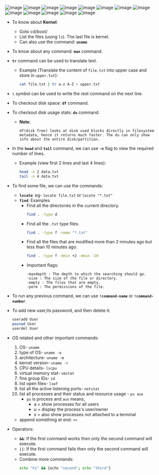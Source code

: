 ![image](https://github.com/imsushant12/Notes-and-Cheat-Sheets/assets/68695162/c901170c-529e-4fa7-8aae-3d7ddeaf75ee)
![image](https://github.com/imsushant12/Notes-and-Cheat-Sheets/assets/68695162/8334078f-549f-414a-afea-12f2642e4547)
![image](https://github.com/imsushant12/Notes-and-Cheat-Sheets/assets/68695162/511896cb-4b4c-4d4f-bd24-5a9929efcb44)
![image](https://github.com/imsushant12/Notes-and-Cheat-Sheets/assets/68695162/d44ab0c7-4004-4833-b282-56cbd81868d8)
![image](https://github.com/imsushant12/Notes-and-Cheat-Sheets/assets/68695162/89e34a08-d995-4eba-8943-3956d3a4de45)
![image](https://github.com/imsushant12/Notes-and-Cheat-Sheets/assets/68695162/40ea044d-b8a0-48a2-bfa5-786e79f72dfb)
![image](https://github.com/imsushant12/Notes-and-Cheat-Sheets/assets/68695162/d160d867-61f6-4f67-8f59-9f5366225519)
![image](https://github.com/imsushant12/Notes-and-Cheat-Sheets/assets/68695162/da382200-1397-41ae-847e-10d73b817fe6)
![image](https://github.com/imsushant12/Notes-and-Cheat-Sheets/assets/68695162/c6c40e36-0be9-45ad-a044-79cef292780a)
![image](https://github.com/imsushant12/Notes-and-Cheat-Sheets/assets/68695162/be672678-c824-48ab-9e0a-0a278799a246)
![image](https://github.com/imsushant12/Notes-and-Cheat-Sheets/assets/68695162/12e9b589-6b02-42d5-ada2-f158731c3a83)
![image](https://github.com/imsushant12/Notes-and-Cheat-Sheets/assets/68695162/1de6068d-fff7-47f5-86b6-c8fb4aad1212)
![image](https://github.com/imsushant12/Notes-and-Cheat-Sheets/assets/68695162/fbe256e6-599b-4884-9f11-cebd30cc658e)

- To know about **Kernel**:
    - Goto cd/boot/
    - List the files (using ``ls``). The last file is kernel.
    - Can also use the command: **``uname``**
- To know about any command: **``man``** command.

- **``tr``** command can be used to translate text.
  - Example (Translate the content of ``file.txt`` into upper case and store in ``upper.txt``):
    ```bash
    cat file.txt | tr a-z A-Z > upper.txt
    ```
- **``\``** symbol can be used to write the rest command on the next line.
- To checkout disk space: **``df``** command.
- To checkout disk usage stats: **``du``** command.
  - **Note**:
    ```
    df(disk free) looks at disk used blocks directly in filesystem metadata, hence it returns much faster. The du can only show info about the entire disk/partition. 
    ```
- In the **``head``** and **``tail``** command, we can use **``-n``** flag to view the required number of lines.
  - Example (view first 2 lines and last 4 lines):
    ```bash
    head -n 2 data.txt
    tail -n 4 data.txt
    ```
- To find some file, we can use the commands:
  - **``locate``**: eg- ``locate file.txt`` or ``locate "*.txt"``
  - **``find``**: Examples
    - Find all the directories in the current directory. 
        ```bash
        find . -type d
        ```
    - Find all the ``.txt`` type files.
        ```bash
        find . -type f -name "*.txt"
        ```
    - Find all the files that are modified more than 2 minutes ago but less than 10 minutes ago.
        ```bash
        find . -type f -mmin +2 -mmin -10
        ```
    - Important flags:
        ```
        -maxdepth : The depth to which the searching should go.
        -size : The size of the file or directory.
        -empty : The files that are empty.
        -perm : The permissions of the file.
        ```
- To run any previous command, we can use **``!command-name``** or **``!command-number``**.
- To add new user,its password, and then delete it:
  ```bash
  useradd User
  passwd User
  userdel User
  ``` 
- OS related and other important commands:
    1. OS- ``uname``
    2. type of OS- ``uname -o``
    3. architecture- ``uname -m``
    4. kernel version- ``uname -r``
    5. CPU details- ``lscpu``
    6. virtual memory stat- ``vmstat``
    7. fins group IDs- ``id``
    8. list open files- ``lsof``
    9. list all the active listening ports- ``netstat``
    10. list all processes and their status and resource usage - ``ps aux``
        - ``ps`` is process and ``aux`` means, 
            - a = show processes for all users
            - u = display the process's user/owner
            - x = also show processes not attached to a terminal
    - append something at end: ``>>`` 
- Operators:
    - **``&&``**: If the first command works then only the second command will execute.
    - **``||``**: If the first command fails then only the second command will execute.
    - Combine more commands:
        ```bash
        echo "hi" && {echo "second"; echo "third"}
        ```

